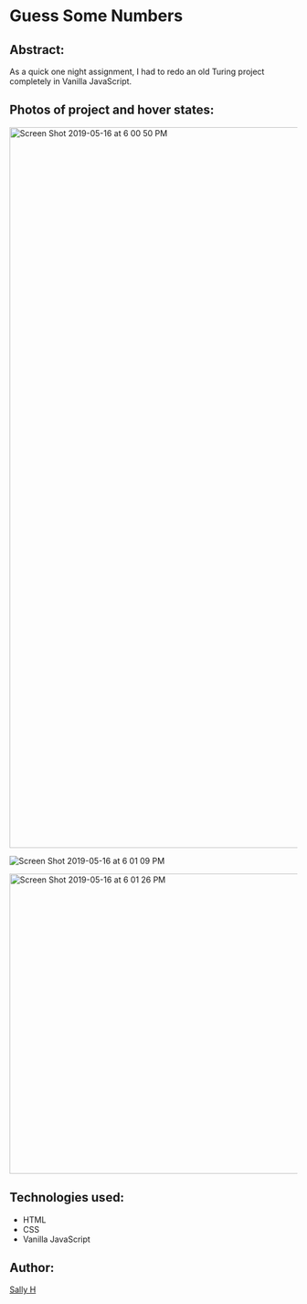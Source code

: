 # Guess Some Numbers

## Abstract:

As a quick one night assignment, I had to redo an old Turing project completely in Vanilla JavaScript.


## Photos of project and hover states:

<img width="1261" alt="Screen Shot 2019-05-16 at 6 00 50 PM" src="https://user-images.githubusercontent.com/40863560/57894781-71260f00-7805-11e9-8d4b-542fa0bb8738.png">

![Screen Shot 2019-05-16 at 6 01 09 PM](https://user-images.githubusercontent.com/40863560/57894784-75522c80-7805-11e9-8c21-cb378b124047.jpg)

<img width="525" alt="Screen Shot 2019-05-16 at 6 01 26 PM" src="https://user-images.githubusercontent.com/40863560/57894787-771bf000-7805-11e9-93ed-eea2983cb3b0.png">


## Technologies used:

* HTML
* CSS
* Vanilla JavaScript

## Author:

[Sally H](https://github.com/SallyH3)

